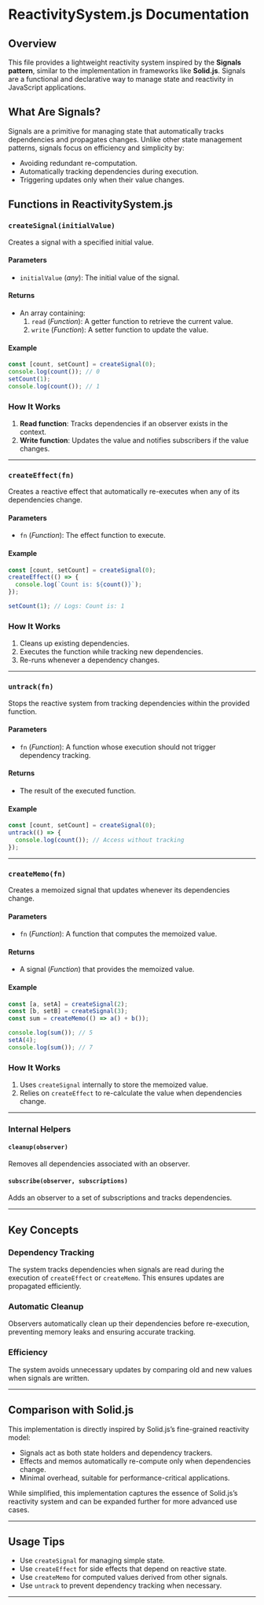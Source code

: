 # ReactivitySystem.js Documentation

## Overview

This file provides a lightweight reactivity system inspired by the **Signals pattern**, similar to the implementation in frameworks like **Solid.js**. Signals are a functional and declarative way to manage state and reactivity in JavaScript applications.

## What Are Signals?

Signals are a primitive for managing state that automatically tracks dependencies and propagates changes. Unlike other state management patterns, signals focus on efficiency and simplicity by:

- Avoiding redundant re-computation.
- Automatically tracking dependencies during execution.
- Triggering updates only when their value changes.

## Functions in ReactivitySystem.js

### `createSignal(initialValue)`

Creates a signal with a specified initial value.

#### Parameters

- `initialValue` (_any_): The initial value of the signal.

#### Returns

- An array containing:
  1. `read` (_Function_): A getter function to retrieve the current value.
  2. `write` (_Function_): A setter function to update the value.

#### Example

```javascript
const [count, setCount] = createSignal(0);
console.log(count()); // 0
setCount(1);
console.log(count()); // 1
```

### How It Works

1. **Read function**: Tracks dependencies if an observer exists in the context.
2. **Write function**: Updates the value and notifies subscribers if the value changes.

---

### `createEffect(fn)`

Creates a reactive effect that automatically re-executes when any of its dependencies change.

#### Parameters

- `fn` (_Function_): The effect function to execute.

#### Example

```javascript
const [count, setCount] = createSignal(0);
createEffect(() => {
  console.log(`Count is: ${count()}`);
});

setCount(1); // Logs: Count is: 1
```

### How It Works

1. Cleans up existing dependencies.
2. Executes the function while tracking new dependencies.
3. Re-runs whenever a dependency changes.

---

### `untrack(fn)`

Stops the reactive system from tracking dependencies within the provided function.

#### Parameters

- `fn` (_Function_): A function whose execution should not trigger dependency tracking.

#### Returns

- The result of the executed function.

#### Example

```javascript
const [count, setCount] = createSignal(0);
untrack(() => {
  console.log(count()); // Access without tracking
});
```

---

### `createMemo(fn)`

Creates a memoized signal that updates whenever its dependencies change.

#### Parameters

- `fn` (_Function_): A function that computes the memoized value.

#### Returns

- A signal (_Function_) that provides the memoized value.

#### Example

```javascript
const [a, setA] = createSignal(2);
const [b, setB] = createSignal(3);
const sum = createMemo(() => a() + b());

console.log(sum()); // 5
setA(4);
console.log(sum()); // 7
```

### How It Works

1. Uses `createSignal` internally to store the memoized value.
2. Relies on `createEffect` to re-calculate the value when dependencies change.

---

### Internal Helpers

#### `cleanup(observer)`

Removes all dependencies associated with an observer.

#### `subscribe(observer, subscriptions)`

Adds an observer to a set of subscriptions and tracks dependencies.

---

## Key Concepts

### Dependency Tracking

The system tracks dependencies when signals are read during the execution of `createEffect` or `createMemo`. This ensures updates are propagated efficiently.

### Automatic Cleanup

Observers automatically clean up their dependencies before re-execution, preventing memory leaks and ensuring accurate tracking.

### Efficiency

The system avoids unnecessary updates by comparing old and new values when signals are written.

---

## Comparison with Solid.js

This implementation is directly inspired by Solid.js’s fine-grained reactivity model:

- Signals act as both state holders and dependency trackers.
- Effects and memos automatically re-compute only when dependencies change.
- Minimal overhead, suitable for performance-critical applications.

While simplified, this implementation captures the essence of Solid.js’s reactivity system and can be expanded further for more advanced use cases.

---

## Usage Tips

- Use `createSignal` for managing simple state.
- Use `createEffect` for side effects that depend on reactive state.
- Use `createMemo` for computed values derived from other signals.
- Use `untrack` to prevent dependency tracking when necessary.

---
